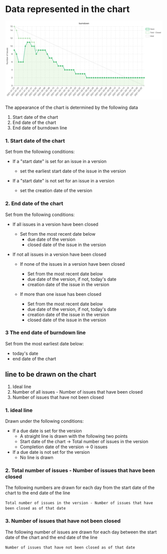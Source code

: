 # Data represented in the chart

<kbd><img src="https://github.com/redmica/redmica_ui_extension/blob/images/demo-burndown-chart.png" /></kbd>

The appearance of the chart is determined by the following data  
1. Start date of the chart
2. End date of the chart
3. End date of burndown line

### 1. Start date of the chart

Set from the following conditions:  
* If a "start date" is set for an issue in a version 
  * set the earliest start date of the issue in the version 

* If a "start date" is not set for an issue in a version
  * set the creation date of the version

### 2. End date of the chart
Set from the following conditions:

* If all issues in a version have been closed
  * Set from the most recent date below
    * due date of the version
     * closed date of the issue in the version

* If not all issues in a version have been closed
  * If none of the issues in a version have been closed
    * Set from the most recent date below
    * due date of the version, if not, today's date   
    * creation date of the issue in the version

  * If more than one issue has been closed
    * Set from the most recent date below
    * due date of the version, if not, today's date
    * creation date of the issue in the version
    * closed date of the issue in the version

### 3 The end date of burndown line

Set from the most earliest date below:
* today's date
* end date of the chart

## line to be drawn on the chart

1. Ideal line
2. Number of all issues - Number of issues that have been closed
3. Number of issues that have not been closed

### 1. ideal line

Drawn under the following conditions:
* If a due date is set for the version
  * A straight line is drawn with the following two points
  * Start date of the chart -> Total number of issues in the version
  * Completion date of the version -> 0 issues
* If a due date is not set for the version 
  * No line is drawn

### 2. Total number of issues - Number of issues that have been closed

The following numbers are drawn for each day from the start date of the chart to the end date of the line

`Total number of issues in the version - Number of issues that have been closed as of that date`

### 3. Number of issues that have not been closed

The following number of issues are drawn for each day between the start date of the chart and the end date of the line

`Number of issues that have not been closed as of that date`

